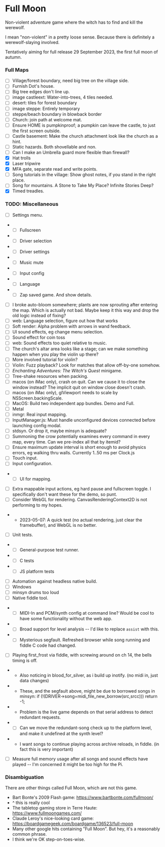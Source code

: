 # Full Moon

Non-violent adventure game where the witch has to find and kill the werewolf.

I mean "non-violent" in a pretty loose sense.
Because there is definitely a werewolf-slaying involved.

Tentatively aiming for full release 29 September 2023, the first full moon of autumn.

### Full Maps

- [ ] Village/forest boundary, need big tree on the village side.
- [ ] Furnish Dot's house.
- [ ] Big tree edges don't line up.
- [ ] image castleext: Water-into-trees, 4 tiles needed.
- [ ] desert: tiles for forest boundary
- [ ] image steppe: Entirely temporary
- [ ] steppe/beach boundary in blowback border
- [ ] Church: join path at welcome mat.
- [ ] Ensure HOME is pumpkinproof; a pumpkin can leave the castle, to just the first screen outside.
- [ ] Castle basement: Make the church attachment look like the church as a hint.
- [ ] Static hazards. Both shovellable and non.
- [ ] Can I make an Umbrella guard more flexible than firewall?
- [x] Hat trolls
- [x] Laser tripwire
- [x] MFA gate, separate read and write points.
- [ ] Song tutorials in the village: Show ghost notes, if you stand in the right place.
- [ ] Song for mountains. A Stone to Take My Place? Infinite Stories Deep?
- [x] Timed treadles.

### TODO: Miscellaneous

- [ ] Settings menu.
- - [ ] Fullscreen
- - [ ] Driver selection
- - [ ] Driver settings
- - [ ] Music mute
- - [ ] Input config
- - [ ] Language
- - [ ] Zap saved game. And show details.
- [ ] I broke auto-bloom somewhere; plants are now sprouting after entering the map. Which is actually not bad. Maybe keep it this way and drop the old logic instead of fixing?
- [ ] web: Language selection, figure out how that works
- [ ] Soft render: Alpha problem with arrows in wand feedback.
- [ ] UI sound effects, eg change menu selection.
- [ ] Sound effect for coin toss
- [ ] web: Sound effects too quiet relative to music.
- [ ] The church's altar area looks like a stage; can we make something happen when you play the violin up there?
- [ ] More involved tutorial for violin?
- [ ] Violin: Fuzz playback? Look for matches that allow off-by-one somehow.
- [ ] _Enchanting Adventures: The Witch's Quest_ minigame.
- [ ] Tree-shake resources when packing.
- [ ] macos (on iMac only), crash on quit. Can we cause it to close the window instead? The implicit quit on window close doesn't crash.
- [ ] macos (on iMac only), glViewport needs to scale by NSScreen.backingScale.
- [ ] MacOS: Build two independent app bundles. Demo and Full.
- [ ] Metal
- [ ] inmgr: Real input mapping.
- [ ] InputManager.js: Must handle unconfigured devices connected before launching config modal.
- [ ] stdsyn. Or drop it, maybe minsyn is adequate?
- [ ] Summoning the crow potentially examines every command in every map, every time. Can we pre-index all that by itemid?
- [ ] Ensure maximum update interval is short enough to avoid physics errors, eg walking thru walls. Currently 1..50 ms per Clock.js
- [ ] Touch input.
- [ ] Input configuration.
- - [ ] UI for mapping.
- [ ] Extra mappable input actions, eg hard pause and fullscreen toggle. I specifically don't want these for the demo, so punt.
- [ ] Consider WebGL for rendering. CanvasRenderingContext2D is not performing to my hopes.
- - 2023-05-07: A quick test (no actual rendering, just clear the framebuffer), and WebGL is no better.
- [ ] Unit tests.
- - [ ] General-purpose test runner.
- - [ ] C tests
- - [ ] JS platform tests
- [ ] Automation against headless native build.
- [ ] Windows
- [ ] minsyn drums too loud
- [ ] Native fiddle tool.
- - [ ] MIDI-In and PCM/synth config at command line? Would be cool to have some functionality without the web app.
- - [ ] Broad support for level analysis -- I'd like to replace `assist` with this.
- - [ ] Mysterious segfault. Refreshed browser while song running and fiddle C code had changed.
- [ ] Playing first_frost via fiddle, with screwing around on ch 14, the bells timing is off.
- - Also noticing in blood_for_silver, as i build up inotify. (no midi in, just data changes)
- - These, and the segfault above, might be due to borrowed songs in minsyn:   if (!(DRIVER->song=midi_file_new_borrow(src,srcc))) return -1;
- - Problem is the live game depends on that serial address to detect redundant requests.
- - [ ] Can we move the redundant-song check up to the platform level, and make it undefined at the synth level?
- - I want songs to continue playing across archive reloads, in fiddle. (in fact this is very important)
- [ ] Measure full memory usage after all songs and sound effects have played -- I'm concerned it might be too high for the Pi.

### Disambiguation

There are other things called Full Moon, which are not this game.

- Bart Bonte's 2009 Flash game: https://www.bartbonte.com/fullmoon/
- ^ this is really cool
- The tabletop gaming store in Terre Haute: https://www.fullmoongames.com/
- Claude Leroy's nice-looking card game: https://boardgamegeek.com/boardgame/136523/full-moon
- Many other google hits containing "Full Moon". But hey, it's a reasonably common phrase.
- I think we're OK step-on-toes-wise.
